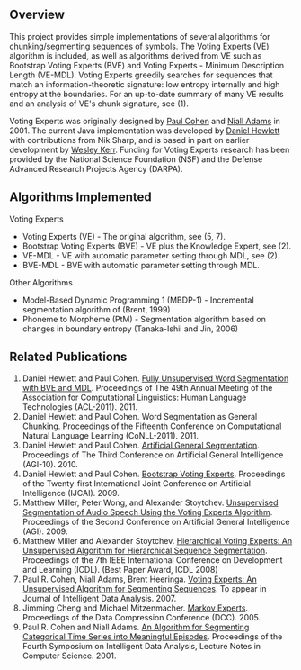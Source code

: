 ## Overview ##

This project provides simple implementations of several algorithms for chunking/segmenting sequences of symbols. The Voting Experts (VE) algorithm is included, as well as algorithms derived from VE such as Bootstrap Voting Experts (BVE) and Voting Experts - Minimum Description Length (VE-MDL). Voting Experts greedily searches for sequences that match an information-theoretic signature: low entropy internally and high entropy at the boundaries. For an up-to-date summary of many VE results and an analysis of VE's chunk signature, see (1).

Voting Experts was originally designed by [Paul Cohen](http://www.cs.arizona.edu/~cohen/) and [Niall Adams](http://www3.imperial.ac.uk/people/n.adams) in 2001. The current Java implementation was developed by [Daniel Hewlett](http://www.cs.arizona.edu/~dhewlett/) with contributions from Nik Sharp, and is based in part on earlier development by [Wesley Kerr](http://www.cs.arizona.edu/~wkerr/). Funding for Voting Experts research has been provided by the National Science Foundation (NSF) and the Defense Advanced Research Projects Agency (DARPA).

## Algorithms Implemented ##

Voting Experts
  * Voting Experts (VE) - The original algorithm, see (5, 7).
  * Bootstrap Voting Experts (BVE) - VE plus the Knowledge Expert, see (2).
  * VE-MDL - VE with automatic parameter setting through MDL, see (2).
  * BVE-MDL - BVE with automatic parameter setting through MDL.

Other Algorithms
  * Model-Based Dynamic Programming 1 (MBDP-1) - Incremental segmentation algorithm of (Brent, 1999)
  * Phoneme to Morpheme (PtM) - Segmentation algorithm based on changes in boundary entropy (Tanaka-Ishii and Jin, 2006)

## Related Publications ##

  1. Daniel Hewlett and Paul Cohen. [Fully Unsupervised Word Segmentation with BVE and MDL](http://www.aclweb.org/anthology-new/P/P11/P11-2095.pdf). Proceedings of The 49th Annual Meeting of the Association for Computational Linguistics: Human Language Technologies (ACL-2011). 2011.
  1. Daniel Hewlett and Paul Cohen. Word Segmentation as General Chunking. Proceedings of the Fifteenth Conference on Computational Natural Language Learning (CoNLL-2011). 2011.
  1. Daniel Hewlett and Paul Cohen. [Artificial General Segmentation](http://dl.dropbox.com/u/2587300/agi-10.pdf). Proceedings of The Third Conference on Artificial General Intelligence (AGI-10). 2010.
  1. Daniel Hewlett and Paul Cohen. [Bootstrap Voting Experts](http://ijcai.org/papers09/Papers/IJCAI09-181.pdf). Proceedings of the Twenty-first International Joint Conference on Artificial Intelligence (IJCAI). 2009.
  1. Matthew Miller, Peter Wong, and Alexander Stoytchev. [Unsupervised Segmentation of Audio Speech Using the Voting Experts Algorithm](http://agi-conf.org/2009/papers/paper_43.pdf). Proceedings of the Second Conference on Artificial General Intelligence (AGI). 2009.
  1. Matthew Miller and Alexander Stoytchev. [Hierarchical Voting Experts: An Unsupervised Algorithm for Hierarchical Sequence Segmentation](http://www.aaai.org/Papers/AAAI/2008/AAAI08-300.pdf). Proceedings of the 7th IEEE International Conference on Development and Learning (ICDL). (Best Paper Award, ICDL 2008)
  1. Paul R. Cohen,  Niall Adams, Brent Heeringa.  [Voting Experts:  An Unsupervised Algorithm for Segmenting Sequences](http://www.cs.arizona.edu/~cohen/Publications/papers/voting-experts.pdf).  To appear in Journal of Intelligent Data Analysis. 2007.
  1. Jimming Cheng and Michael Mitzenmacher. [Markov Experts](http://www.eecs.harvard.edu/~michaelm/postscripts/jsubmit.pdf). Proceedings of the Data Compression Conference (DCC). 2005.
  1. Paul R. Cohen and Niall Adams. [An Algorithm for Segmenting Categorical Time Series into Meaningful Episodes](http://www.cs.arizona.edu/~cohen/Publications/papers/cohen_ida01.pdf). Proceedings of the Fourth Symposium on Intelligent Data Analysis, Lecture Notes in Computer Science. 2001.